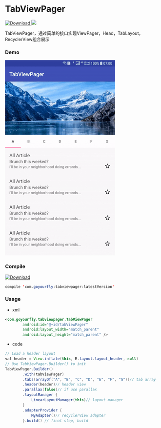 # TabViewPager
[ ![Download](https://api.bintray.com/packages/goyourfly/maven/TabViewPager/images/download.svg) ](https://bintray.com/goyourfly/maven/TabViewPager/_latestVersion) <a href="http://www.methodscount.com/?lib=com.goyourfly%3Atabviewpager%3A%2B"><img src="https://img.shields.io/badge/Methods and size-core: 96 | 30 KB-e91e63.svg"/></a>





TabViewPager，通过简单的接口实现ViewPager，Head，TabLayout，RecyclerView组合展示

### Demo
<img src="img/display.gif"/>

### Compile

[ ![Download](https://api.bintray.com/packages/goyourfly/maven/TabViewPager/images/download.svg) ](https://bintray.com/goyourfly/maven/TabViewPager/_latestVersion)

````java
compile 'com.goyourfly:tabviewpager:latestVersion'
````

### Usage

* xml

````xml
<com.goyourfly.tabviewpager.TabViewPager
        android:id="@+id/tabViewPager"
        android:layout_width="match_parent"
        android:layout_height="match_parent" />
````

* code


````java
// Load a header layout
val header = View.inflate(this, R.layout.layout_header, null)
// Use TabViewPager.Builder() to init
TabViewPager.Builder()
        .with(tabViewPager)
        .tabs(arrayOf("A", "B", "C", "D", "E", "F", "G"))// tab array
        .header(header)// header view
        .parallax(false)// if use parallax
        .layoutManager {
            LinearLayoutManager(this)// layout manager
        }
        .adapterProvider {
            MyAdapter()// recyclerView adapter
        }.build() // final step, build
````
